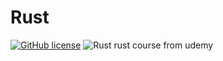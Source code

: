 # Rust
[![GitHub license](https://img.shields.io/github/license/dakshil/Rust)](https://github.com/dakshil/Rust/blob/master/LICENSE)
![Rust](https://github.com/dakshil/Rust/workflows/Rust/badge.svg)
rust course from udemy
